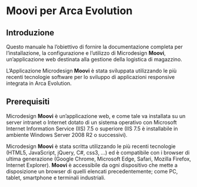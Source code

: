 # Moovi per Arca Evolution
## Introduzione
Questo manuale ha l’obiettivo di fornire la documentazione completa per l’installazione, la configurazione e l’utilizzo di Microdesign **Moovi**, un’applicazione web destinata alla gestione della logistica di magazzino.

L’Applicazione Microdesign **Moovi** è stata sviluppata utilizzando le più recenti tecnologie software per lo sviluppo di applicazioni responsive integrata in Arca Evolution.

## Prerequisiti
Microdesign **Moovi** è un’applicazione web, e come tale va installata su un server intranet o Internet dotato di un sistema operativo con Microsoft Internet Information Service (IIS) 7.5 o superiore (IIS 7.5 è installabile in ambiente Windows Server 2008 R2 o successivi).

Microdesign **Moovi** è stata scritta utilizzando le più recenti tecnologie (HTML5, JavaScript, jQuery, C#, css3, …) ed è compatibile con i browser di ultima generazione (Google Chrome, Microsoft Edge, Safari, Mozilla Firefox, Internet Explorer). **Moovi** è accessibile da ogni dispositivo che mette a disposizione un browser di quelli elencati precedentemente; come PC, tablet, smartphone e terminali industriali. 
